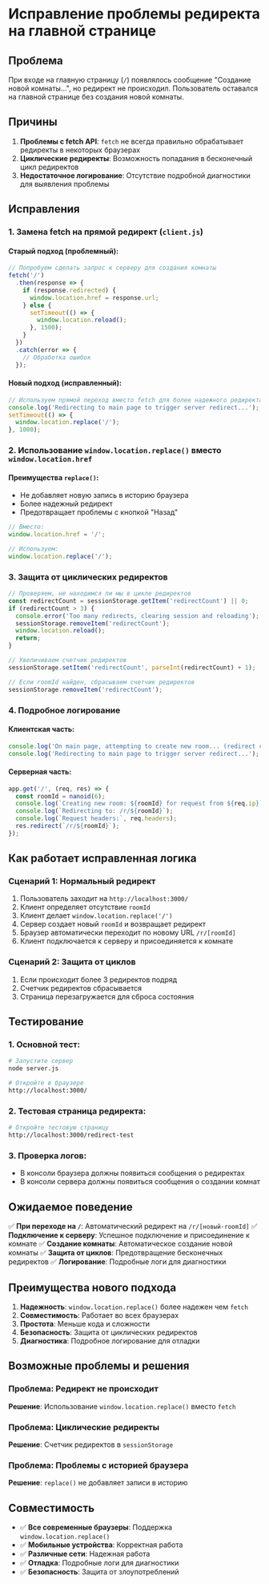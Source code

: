 # Исправление проблемы редиректа на главной странице

## Проблема
При входе на главную страницу (`/`) появлялось сообщение "Создание новой комнаты...", но редирект не происходил. Пользователь оставался на главной странице без создания новой комнаты.

## Причины
1. **Проблемы с fetch API**: `fetch` не всегда правильно обрабатывает редиректы в некоторых браузерах
2. **Циклические редиректы**: Возможность попадания в бесконечный цикл редиректов
3. **Недостаточное логирование**: Отсутствие подробной диагностики для выявления проблемы

## Исправления

### 1. Замена fetch на прямой редирект (`client.js`)

#### Старый подход (проблемный):
```javascript
// Попробуем сделать запрос к серверу для создания комнаты
fetch('/')
  .then(response => {
    if (response.redirected) {
      window.location.href = response.url;
    } else {
      setTimeout(() => {
        window.location.reload();
      }, 1500);
    }
  })
  .catch(error => {
    // Обработка ошибок
  });
```

#### Новый подход (исправленный):
```javascript
// Используем прямой переход вместо fetch для более надежного редиректа
console.log('Redirecting to main page to trigger server redirect...');
setTimeout(() => {
  window.location.replace('/');
}, 1000);
```

### 2. Использование `window.location.replace()` вместо `window.location.href`

#### Преимущества `replace()`:
- Не добавляет новую запись в историю браузера
- Более надежный редирект
- Предотвращает проблемы с кнопкой "Назад"

```javascript
// Вместо:
window.location.href = '/';

// Используем:
window.location.replace('/');
```

### 3. Защита от циклических редиректов

```javascript
// Проверяем, не находимся ли мы в цикле редиректов
const redirectCount = sessionStorage.getItem('redirectCount') || 0;
if (redirectCount > 3) {
  console.error('Too many redirects, clearing session and reloading');
  sessionStorage.removeItem('redirectCount');
  window.location.reload();
  return;
}

// Увеличиваем счетчик редиректов
sessionStorage.setItem('redirectCount', parseInt(redirectCount) + 1);

// Если roomId найден, сбрасываем счетчик редиректов
sessionStorage.removeItem('redirectCount');
```

### 4. Подробное логирование

#### Клиентская часть:
```javascript
console.log('On main page, attempting to create new room... (redirect count:', redirectCount, ')');
console.log('Redirecting to main page to trigger server redirect...');
```

#### Серверная часть:
```javascript
app.get('/', (req, res) => {
  const roomId = nanoid(6);
  console.log(`Creating new room: ${roomId} for request from ${req.ip}`);
  console.log(`Redirecting to: /r/${roomId}`);
  console.log(`Request headers:`, req.headers);
  res.redirect(`/r/${roomId}`);
});
```

## Как работает исправленная логика

### Сценарий 1: Нормальный редирект
1. Пользователь заходит на `http://localhost:3000/`
2. Клиент определяет отсутствие `roomId`
3. Клиент делает `window.location.replace('/')`
4. Сервер создает новый `roomId` и возвращает редирект
5. Браузер автоматически переходит по новому URL `/r/[roomId]`
6. Клиент подключается к серверу и присоединяется к комнате

### Сценарий 2: Защита от циклов
1. Если происходит более 3 редиректов подряд
2. Счетчик редиректов сбрасывается
3. Страница перезагружается для сброса состояния

## Тестирование

### 1. Основной тест:
```bash
# Запустите сервер
node server.js

# Откройте в браузере
http://localhost:3000/
```

### 2. Тестовая страница редиректа:
```bash
# Откройте тестовую страницу
http://localhost:3000/redirect-test
```

### 3. Проверка логов:
- В консоли браузера должны появиться сообщения о редиректах
- В консоли сервера должны появиться сообщения о создании комнат

## Ожидаемое поведение

✅ **При переходе на `/`**: Автоматический редирект на `/r/[новый-roomId]`
✅ **Подключение к серверу**: Успешное подключение и присоединение к комнате
✅ **Создание комнаты**: Автоматическое создание новой комнаты
✅ **Защита от циклов**: Предотвращение бесконечных редиректов
✅ **Логирование**: Подробные логи для диагностики

## Преимущества нового подхода

1. **Надежность**: `window.location.replace()` более надежен чем `fetch`
2. **Совместимость**: Работает во всех браузерах
3. **Простота**: Меньше кода и сложности
4. **Безопасность**: Защита от циклических редиректов
5. **Диагностика**: Подробное логирование для отладки

## Возможные проблемы и решения

### Проблема: Редирект не происходит
**Решение**: Использование `window.location.replace()` вместо `fetch`

### Проблема: Циклические редиректы
**Решение**: Счетчик редиректов в `sessionStorage`

### Проблема: Проблемы с историей браузера
**Решение**: `replace()` не добавляет записи в историю

## Совместимость

- ✅ **Все современные браузеры**: Поддержка `window.location.replace()`
- ✅ **Мобильные устройства**: Корректная работа
- ✅ **Различные сети**: Надежная работа
- ✅ **Отладка**: Подробные логи для диагностики
- ✅ **Безопасность**: Защита от злоупотреблений
